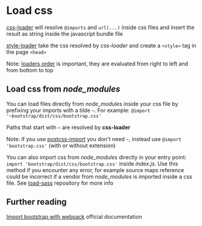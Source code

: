# Load css

[css-loader](https://github.com/webpack-contrib/css-loader) will resolve `@imports` and `url(...)` inside css files and insert the result as string inside the javascript bundle file

[style-loader](https://github.com/webpack-contrib/style-loader) take the css resolved by *css-loader* and create a `<style>` tag in the page `<head>`

Note: [loaders order](https://survivejs.com/webpack/loading/loader-definitions/#loader-evaluation-order) is important, they are evaluated from right to left and from bottom to top

## Load css from *node_modules*

You can load files directly from *node_modules* inside your css file by prefixing your imports with a tilde `~`. For example: `@import '~bootstrap/dist/css/bootstrap.css'`

Paths that start with `~` are resolved by **css-loader**

Note: if you use [postcss-import](https://github.com/postcss/postcss-import) you don't need `~`, instead use `@import 'bootstrap.css'` (with or without extension)

You can also import css from *node_modules* directly in your entry point: `import 'bootstrap/dist/css/bootstrap.css'` inside *index.js*. Use this method if you encounter any error, for example source maps reference could be incorrect if a vendor from *node_modules* is imported inside a css file. See [load-sass](../load-sass) repository for more info

## Further reading

[Import bootstrap with webpack](https://getbootstrap.com/docs/4.0/getting-started/webpack/#importing-compiled-css) official documentation